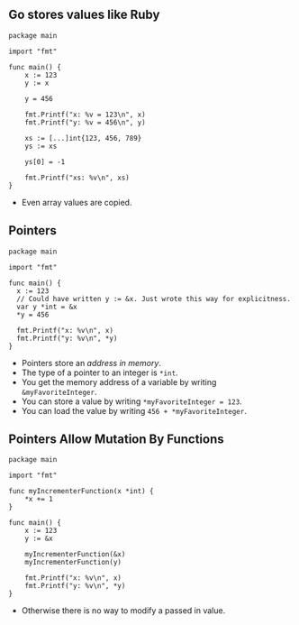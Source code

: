 ## Go stores values like Ruby

```
package main

import "fmt"

func main() {
	x := 123
	y := x

	y = 456

	fmt.Printf("x: %v = 123\n", x)
	fmt.Printf("y: %v = 456\n", y)

	xs := [...]int{123, 456, 789}
	ys := xs

	ys[0] = -1

	fmt.Printf("xs: %v\n", xs)
}
```

* Even array values are copied.

## Pointers

```
package main

import "fmt"

func main() {
  x := 123
  // Could have written y := &x. Just wrote this way for explicitness.
  var y *int = &x
  *y = 456

  fmt.Printf("x: %v\n", x)
  fmt.Printf("y: %v\n", *y)
}
```

* Pointers store an *address in memory*.
* The type of a pointer to an integer is `*int`.
* You get the memory address of a variable by writing `&myFavoriteInteger`.
* You can store a value by writing `*myFavoriteInteger = 123`.
* You can load the value by writing `456 + *myFavoriteInteger`.

## Pointers Allow Mutation By Functions

```
package main

import "fmt"

func myIncrementerFunction(x *int) {
	*x += 1
}

func main() {
	x := 123
	y := &x

	myIncrementerFunction(&x)
	myIncrementerFunction(y)

	fmt.Printf("x: %v\n", x)
	fmt.Printf("y: %v\n", *y)
}
```

* Otherwise there is no way to modify a passed in value.
